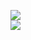 [![](https://img.shields.io/badge/Made%20With-Github%20Spray-lightgrey.svg?style=for-the-badge&logo=github)](https://github.com/Annihil/github-spray#3387)  
[![](https://i.imgur.com/2DrTn0Z.gif)](https://github.com/Annihil/github-spray)